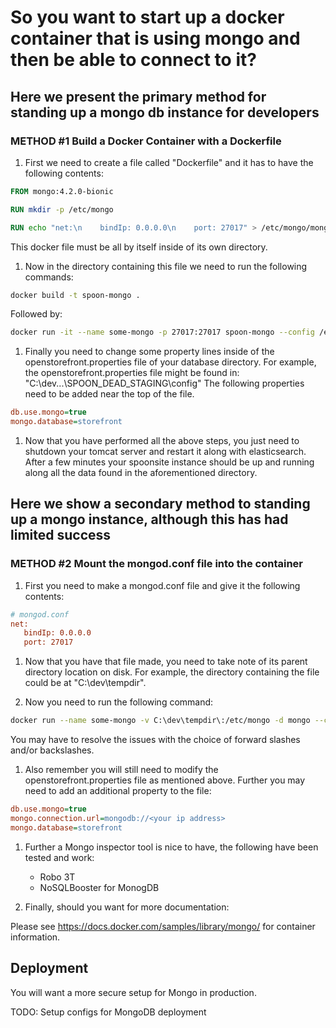 # So you want to start up a docker container that is using mongo and then be able to connect to it?

## Here we present the primary method for standing up a mongo db instance for developers

### METHOD #1 Build a Docker Container with a Dockerfile

1. First we need to create a file called "Dockerfile" and it has to have the following contents:

```Dockerfile
FROM mongo:4.2.0-bionic

RUN mkdir -p /etc/mongo

RUN echo "net:\n    bindIp: 0.0.0.0\n    port: 27017" > /etc/mongo/mongod.conf
```

This docker file must be all by itself inside of its own directory.

1. Now in the directory containing this file we need to run the following commands:

```sh
docker build -t spoon-mongo .
```

Followed by:

```sh
docker run -it --name some-mongo -p 27017:27017 spoon-mongo --config /etc/mongo/mongod.conf
```

1. Finally you need to change some property lines inside of the openstorefront.properties file of your database directory.
For example, the openstorefront.properties file might be found in: "C:\dev\...\SPOON_DEAD_STAGING\config"
The following properties need to be added near the top of the file.

```ini
db.use.mongo=true
mongo.database=storefront
```

1. Now that you have performed all the above steps, you just need to shutdown your tomcat server and restart it along with elasticsearch. After a few minutes your
spoonsite instance should be up and running along all the data found in the aforementioned directory.

## Here we show a secondary method to standing up a mongo instance, although this has had limited success

### METHOD #2 Mount the mongod.conf file into the container

1. First you need to make a mongod.conf file and give it the following contents:

```ini
# mongod.conf
net:
   bindIp: 0.0.0.0
   port: 27017
```

1. Now that you have that file made, you need to take note of its parent directory location on disk.
For example, the directory containing the file could be at "C:\dev\tempdir\".

1. Now you need to run the following command:

```sh
docker run --name some-mongo -v C:\dev\tempdir\:/etc/mongo -d mongo --config /etc/mongo/mongod.conf
```

You may have to resolve the issues with the choice of forward slashes and/or backslashes.

1. Also remember you will still need to modify the openstorefront.properties file as mentioned above. 
Further you may need to add an additional property to the file:

```ini
db.use.mongo=true
mongo.connection.url=mongodb://<your ip address>
mongo.database=storefront
```

1. Further a Mongo inspector tool is nice to have, the following have been tested and work:
   - Robo 3T
   - NoSQLBooster for MonogDB

1. Finally, should you want for more documentation:

Please see https://docs.docker.com/samples/library/mongo/ for container information.

## Deployment

You will want a more secure setup for Mongo in production.

TODO: Setup configs for MongoDB deployment